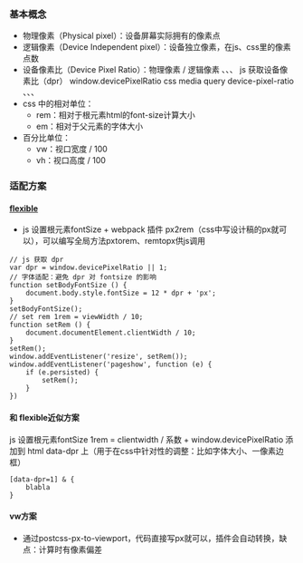 ### 基本概念
- 物理像素（Physical pixel）：设备屏幕实际拥有的像素点
- 逻辑像素（Device Independent pixel）：设备独立像素，在js、css里的像素点数
- 设备像素比（Device Pixel Ratio）：物理像素 / 逻辑像素
、、、
js 获取设备像素比（dpr）
window.devicePixelRatio
css media query
device-pixel-ratio
、、、
- css 中的相对单位：
  - rem：相对于根元素html的font-size计算大小
  - em：相对于父元素的字体大小
- 百分比单位：
  - vw：视口宽度 / 100
  - vh：视口高度 / 100

### 适配方案
#### [flexible](https://github.com/amfe/lib-flexible/blob/2.0/index.js)
- js 设置根元素fontSize + webpack 插件 px2rem（css中写设计稿的px就可以），可以编写全局方法pxtorem、remtopx供js调用
```
// js 获取 dpr
var dpr = window.devicePixelRatio || 1;
// 字体适配：避免 dpr 对 fontsize 的影响
function setBodyFontSize () {
    document.body.style.fontSize = 12 * dpr + 'px';
}
setBodyFontSize();
// set rem 1rem = viewWidth / 10;
function setRem () {
    document.documentElement.clientWidth / 10;
}
setRem();
window.addEventListener('resize', setRem());
window.addEventListener('pageshow', function (e) {
    if (e.persisted) {
        setRem();
    }
})
```
#### 和 flexible近似方案
js 设置根元素fontSize 1rem = clientwidth / 系数 + window.devicePixelRatio 添加到 html data-dpr 上（用于在css中针对性的调整：比如字体大小、一像素边框）
```
[data-dpr=1] & {
    blabla
}
```
#### vw方案
- 通过postcss-px-to-viewport，代码直接写px就可以，插件会自动转换，缺点：计算时有像素偏差
